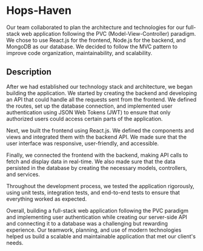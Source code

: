 # Hops-Haven

Our team collaborated to plan the architecture and technologies for our full-stack web application following the PVC (Model-View-Controller) paradigm. We chose to use React.js for the frontend, Node.js for the backend, and MongoDB as our database. We decided to follow the MVC pattern to improve code organization, maintainability, and scalability.

## Description

After we had established our technology stack and architecture, we began building the application. We started by creating the backend and developing an API that could handle all the requests sent from the frontend. We defined the routes, set up the database connection, and implemented user authentication using JSON Web Tokens (JWT) to ensure that only authorized users could access certain parts of the application.

Next, we built the frontend using React.js. We defined the components and views and integrated them with the backend API. We made sure that the user interface was responsive, user-friendly, and accessible.

Finally, we connected the frontend with the backend, making API calls to fetch and display data in real-time. We also made sure that the data persisted in the database by creating the necessary models, controllers, and services.

Throughout the development process, we tested the application rigorously, using unit tests, integration tests, and end-to-end tests to ensure that everything worked as expected.

Overall, building a full-stack web application following the PVC paradigm and implementing user authentication while creating our server-side API and connecting it to a database was a challenging but rewarding experience. Our teamwork, planning, and use of modern technologies helped us build a scalable and maintainable application that met our client's needs.
